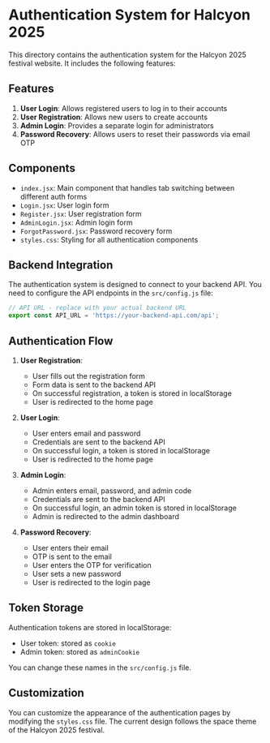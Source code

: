 # Authentication System for Halcyon 2025

This directory contains the authentication system for the Halcyon 2025 festival website. It includes the following features:

## Features

1. **User Login**: Allows registered users to log in to their accounts
2. **User Registration**: Allows new users to create accounts
3. **Admin Login**: Provides a separate login for administrators
4. **Password Recovery**: Allows users to reset their passwords via email OTP

## Components

- `index.jsx`: Main component that handles tab switching between different auth forms
- `Login.jsx`: User login form
- `Register.jsx`: User registration form
- `AdminLogin.jsx`: Admin login form
- `ForgotPassword.jsx`: Password recovery form
- `styles.css`: Styling for all authentication components

## Backend Integration

The authentication system is designed to connect to your backend API. You need to configure the API endpoints in the `src/config.js` file:

```javascript
// API URL - replace with your actual backend URL
export const API_URL = 'https://your-backend-api.com/api';
```

## Authentication Flow

1. **User Registration**:
   - User fills out the registration form
   - Form data is sent to the backend API
   - On successful registration, a token is stored in localStorage
   - User is redirected to the home page

2. **User Login**:
   - User enters email and password
   - Credentials are sent to the backend API
   - On successful login, a token is stored in localStorage
   - User is redirected to the home page

3. **Admin Login**:
   - Admin enters email, password, and admin code
   - Credentials are sent to the backend API
   - On successful login, an admin token is stored in localStorage
   - Admin is redirected to the admin dashboard

4. **Password Recovery**:
   - User enters their email
   - OTP is sent to the email
   - User enters the OTP for verification
   - User sets a new password
   - User is redirected to the login page

## Token Storage

Authentication tokens are stored in localStorage:
- User token: stored as `cookie`
- Admin token: stored as `adminCookie`

You can change these names in the `src/config.js` file.

## Customization

You can customize the appearance of the authentication pages by modifying the `styles.css` file. The current design follows the space theme of the Halcyon 2025 festival.
